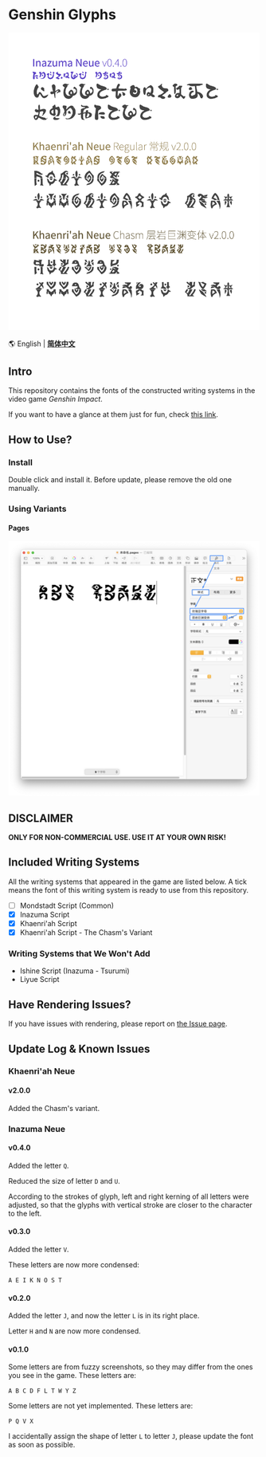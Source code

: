 # Genshin Glyphs

![Image to Font Specimen](specimen.png)

🌎 English | **[简体中文](README.md)**

## Intro

This repository contains the fonts of the constructed writing systems
in the video game *Genshin Impact*. 

If you want to have a glance at them just for fun, check [this link](https://speedyorc-c.github.io/Genshin-Glyphs/demo/index.html).

## How to Use?

### Install

Double click and install it. Before update, please remove the old one manually. 

### Using Variants

#### Pages

![](font-variant-in-pages.png)

## DISCLAIMER

**ONLY FOR NON-COMMERCIAL USE. USE IT AT YOUR OWN RISK!**

## Included Writing Systems

All the writing systems that appeared in the game are listed below.
A tick means the font of this writing system is ready to use from this repository. 

- [ ] Mondstadt Script (Common)
- [X] Inazuma Script
- [X] Khaenri'ah Script
- [X] Khaenri'ah Script - The Chasm's Variant

### Writing Systems that We Won't Add

- Ishine Script (Inazuma - Tsurumi)
- Liyue Script

## Have Rendering Issues?

If you have issues with rendering, please report on [the Issue page](https://github.com/SpeedyOrc-C/Genshin-Glyphs/issues).

## Update Log & Known Issues

### Khaenri'ah Neue

#### v2.0.0

Added the Chasm's variant. 

### Inazuma Neue

#### v0.4.0

Added the letter `Q`.

Reduced the size of letter `D` and `U`.

According to the strokes of glyph, left and right kerning of all letters were
adjusted, so that the glyphs with vertical stroke are closer to the character
to the left. 

#### v0.3.0

Added the letter `V`. 

These letters are now more condensed:

```
A E I K N O S T
```

#### v0.2.0

Added the letter `J`, and now the letter `L` is in its right place.

Letter `H` and `N` are now more condensed. 

#### v0.1.0

Some letters are from fuzzy screenshots, so they may differ from
the ones you see in the game. These letters are:

```
A B C D F L T W Y Z
```

Some letters are not yet implemented. These letters are:

```
P Q V X
```

I accidentally assign the shape of letter `L` to letter `J`, please update
the font as soon as possible.
